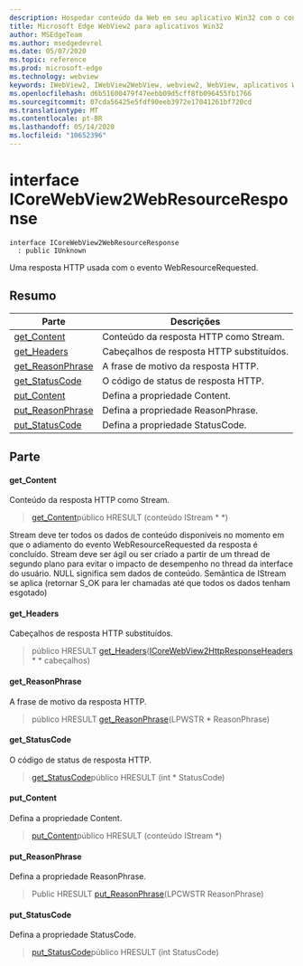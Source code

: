 ```yaml
---
description: Hospedar conteúdo da Web em seu aplicativo Win32 com o controle WebView2 do Microsoft Edge
title: Microsoft Edge WebView2 para aplicativos Win32
author: MSEdgeTeam
ms.author: msedgedevrel
ms.date: 05/07/2020
ms.topic: reference
ms.prod: microsoft-edge
ms.technology: webview
keywords: IWebView2, IWebView2WebView, webview2, WebView, aplicativos Win32, Win32, Edge, ICoreWebView2, ICoreWebView2Controller, controle do navegador, HTML Edge
ms.openlocfilehash: d6b51600479f47eebb09d5cff8fb096455fb1766
ms.sourcegitcommit: 07cda56425e5fdf90eeb3972e17041261bf720cd
ms.translationtype: MT
ms.contentlocale: pt-BR
ms.lasthandoff: 05/14/2020
ms.locfileid: "10652396"
---
```

# interface ICoreWebView2WebResourceResponse 

```
interface ICoreWebView2WebResourceResponse
  : public IUnknown
```

Uma resposta HTTP usada com o evento WebResourceRequested.

## Resumo

 Parte                        | Descrições
--------------------------------|---------------------------------------------
[get_Content](#get_content) | Conteúdo da resposta HTTP como Stream.
[get_Headers](#get_headers) | Cabeçalhos de resposta HTTP substituídos.
[get_ReasonPhrase](#get_reasonphrase) | A frase de motivo da resposta HTTP.
[get_StatusCode](#get_statuscode) | O código de status de resposta HTTP.
[put_Content](#put_content) | Defina a propriedade Content.
[put_ReasonPhrase](#put_reasonphrase) | Defina a propriedade ReasonPhrase.
[put_StatusCode](#put_statuscode) | Defina a propriedade StatusCode.

## Parte

#### get_Content 

Conteúdo da resposta HTTP como Stream.

> [get_Content](#get_content)público HRESULT (conteúdo IStream * *)

Stream deve ter todos os dados de conteúdo disponíveis no momento em que o adiamento do evento WebResourceRequested da resposta é concluído. Stream deve ser ágil ou ser criado a partir de um thread de segundo plano para evitar o impacto de desempenho no thread da interface do usuário. NULL significa sem dados de conteúdo. Semântica de IStream se aplica (retornar S_OK para ler chamadas até que todos os dados tenham esgotado)

#### get_Headers 

Cabeçalhos de resposta HTTP substituídos.

> público HRESULT [get_Headers](#get_headers)([ICoreWebView2HttpResponseHeaders](icorewebview2httpresponseheaders.md) * * cabeçalhos)

#### get_ReasonPhrase 

A frase de motivo da resposta HTTP.

> público HRESULT [get_ReasonPhrase](#get_reasonphrase)(LPWSTR * ReasonPhrase)

#### get_StatusCode 

O código de status de resposta HTTP.

> [get_StatusCode](#get_statuscode)público HRESULT (int * StatusCode)

#### put_Content 

Defina a propriedade Content.

> [put_Content](#put_content)público HRESULT (conteúdo IStream *)

#### put_ReasonPhrase 

Defina a propriedade ReasonPhrase.

> Public HRESULT [put_ReasonPhrase](#put_reasonphrase)(LPCWSTR ReasonPhrase)

#### put_StatusCode 

Defina a propriedade StatusCode.

> [put_StatusCode](#put_statuscode)público HRESULT (int StatusCode)

